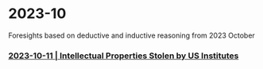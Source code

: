 # 2023-10
Foresights based on deductive and inductive reasoning from 2023 October

### [2023-10-11 | Intellectual Properties Stolen by US Institutes ](https://github.com/true-foresight/2023-10/blob/main/11.md#intellectual-properties-stolen-by-us-institutes)

